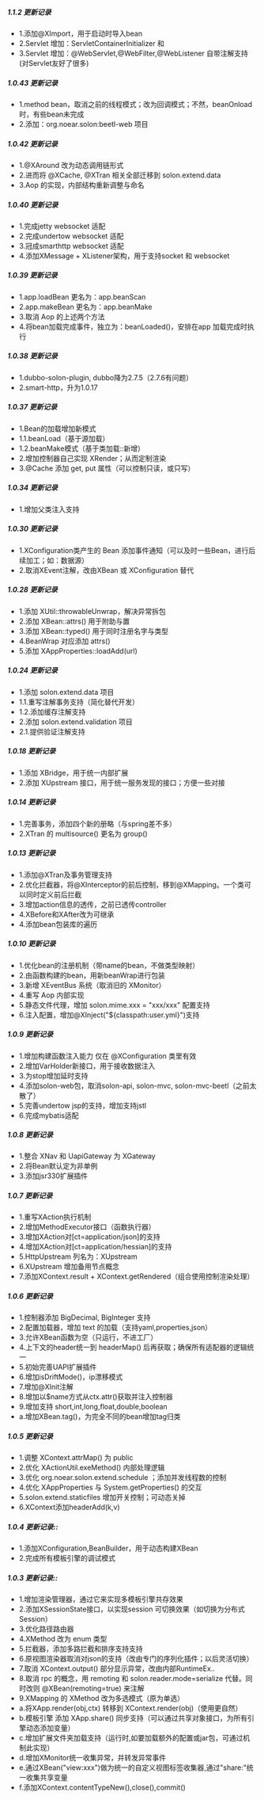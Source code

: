 
##### 1.1.2 更新记录
* 1.添加@XImport，用于启动时导入bean
* 2.Servlet 增加：ServletContainerInitializer 和 
* 3.Servlet 增加：@WebServlet,@WebFilter,@WebListener 自带注解支持(对Servlet友好了很多)

##### 1.0.43 更新记录
* 1.method bean，取消之前的线程模式；改为回调模式；不然，beanOnload时，有些bean未完成
* 2.添加：org.noear.solon:beetl-web 项目

##### 1.0.42 更新记录
* 1.@XAround 改为动态调用链形式
* 2.进而将 @XCache, @XTran 相关全部迁移到 solon.extend.data
* 3.Aop 的实现，内部结构重新调整与命名

##### 1.0.40 更新记录
* 1.完成jetty websocket 适配
* 2.完成undertow websocket 适配
* 3.冠成smarthttp websocket 适配
* 4.添加XMessage + XListener架构，用于支持socket 和 websocket

##### 1.0.39 更新记录
* 1.app.loadBean 更名为：app.beanScan
* 2.app.makeBean 更名为：app.beanMake
* 3.取消 Aop 的上述两个方法
* 4.将bean加载完成事件，独立为：beanLoaded()，安排在app 加载完成时执行


##### 1.0.38 更新记录
* 1.dubbo-solon-plugin, dubbo降为2.7.5（2.7.6有问题）
* 2.smart-http，升为1.0.17

##### 1.0.37 更新记录
* 1.Bean的加载增加新模式
* 1.1.beanLoad（基于源加载）
* 1.2.beanMake模式（基于类加载::新增）
* 2.增加控制器自己实现 XRender；从而定制渲染
* 3.@Cache 添加 get, put 属性（可以控制只读，或只写）

##### 1.0.34 更新记录
* 1.增加父类注入支持

##### 1.0.30 更新记录
* 1.XConfiguration类产生的 Bean 添加事件通知（可以及时一些Bean，进行后续加工；如：数据源）
* 2.取消XEvent注解，改由XBean 或 XConfiguration 替代 

##### 1.0.28 更新记录
* 1.添加 XUtil::throwableUnwrap，解决异常拆包
* 2.添加 XBean::attrs() 用于附助与置
* 3.添加 XBean::typed() 用于同时注册名字与类型
* 4.BeanWrap 对应添加 attrs()
* 5.添加 XAppProperties::loadAdd(url)

##### 1.0.24 更新记录
* 1.添加 solon.extend.data 项目
* 1.1.重写注解事务支持（简化替代开发）
* 1.2.添加缓存注解支持
* 2.添加 solon.extend.validation 项目
* 2.1.提供验证注解支持


##### 1.0.18 更新记录
* 1.添加 XBridge，用于统一内部扩展
* 2.添加 XUpstream 接口，用于统一服务发现的接口；方便一些对接

##### 1.0.14 更新记录
* 1.完善事务，添加四个新的册略（与spring差不多）
* 2.XTran 的 multisource() 更名为 group()

##### 1.0.13 更新记录
* 1.添加@XTran及事务管理支持
* 2.优化拦截器，将@XInterceptor的前后控制，移到@XMapping。一个类可以同时定义前后拦截
* 3.增加action信息的透传，之前已透传controller
* 4.XBefore和XAfter改为可继承
* 4.添加bean包装库的遍历

##### 1.0.10 更新记录
* 1.优化bean的注册机制（带name的bean，不做类型映射）
* 2.由函数构建的bean，用新beanWrap进行包装
* 3.新增 XEventBus 系统（取消旧的 XMonitor）
* 4.重写 Aop 内部实现
* 5.静态文件代理，增加 solon.mime.xxx = "xxx/xxx" 配置支持
* 6.注入配置，增加@XInject("${classpath:user.yml}")支持

##### 1.0.9 更新记录
* 1.增加构建函数注入能力 仅在 @XConfiguration 类里有效
* 2.增加VarHolder新接口，用于接收数据注入
* 3.为stop增加延时支持
* 4.添加solon-web包，取消solon-api, solon-mvc, solon-mvc-beetl（之前太散了）
* 5.完善undertow jsp的支持，增加支持jstl
* 6.完成mybatis适配

##### 1.0.8 更新记录
* 1.整合 XNav 和 UapiGateway 为 XGateway
* 2.将Bean默认定为非单例
* 3.添加jsr330扩展插件

##### 1.0.7 更新记录
* 1.重写XAction执行机制
* 2.增加MethodExecutor接口（函数执行器）
* 3.增加XAction对[ct=application/json]的支持
* 4.增加XAction对[ct=application/hessian]的支持
* 5.HttpUpstream 列名为：XUpstream
* 6.XUpstream 增加备用节点概念
* 7.添加XContext.result + XContext.getRendered（组合使用控制渲染处理）

##### 1.0.6 更新记录
* 1.控制器添加 BigDecimal, BigInteger 支持
* 2.配置加载器，增加 text 的加载（支持yaml,properties,json）
* 3.允许XBean函数为空（只运行，不进工厂）
* 4.上下文的header统一到 headerMap() 后再获取；确保所有适配器的逻辑统一
* 5.初始完善UAPI扩展插件
* 6.增加isDriftMode()，ip漂移模式
* 7.增加@XInit注解
* 8.增加以$name方式从ctx.attr()获取并注入控制器
* 9.增加支持 short,int,long,float,double,boolean
* a.增加XBean.tag()，为完全不同的bean增加tag归类

##### 1.0.5 更新记录
* 1.调整 XContext.attrMap() 为 public
* 2.优化 XActionUtil.exeMethod() 内部处理逻辑
* 3.优化 org.noear.solon.extend.schedule ；添加并发线程数的控制
* 4.优化 XAppProperties 与 System.getProperties() 的交互
* 5.solon.extend.staticfiles 增加开关控制；可动态关掉
* 6.XContext添加headerAdd(k,v)

##### 1.0.4 更新记录::
* 1.添加XConfiguration,BeanBuilder，用于动态构建XBean
* 2.完成所有模板引擎的调试模式

##### 1.0.3 更新记录::
* 1.增加渲染管理器，通过它来实现多模板引擎共存效果
* 2.添加XSessionState接口，以实现session 可切换效果（如切换为分布式Session）
* 3.优化路径路由器
* 4.XMethod 改为 enum 类型
* 5.拦截器，添加多路拦截和排序支持支持
* 6.原视图渲染器取消对json的支持（改由专门的序列化插件；以后灵活切换）
* 7.取消 XContext.output() 部分显示异常，改由内部RuntimeEx..
* 8.取消 rpc 的概念，用 remoting 和 solon.reader.mode=serialize 代替。同时改则 @XBean(remoting=true) 来注解
* 9.XMapping 的 XMethod 改为多选模式（原为单选）
* a.将XApp.render(obj,ctx) 转移到  XContext.render(obj)（使用更自然）
* b.模板引擎 添加 XApp.share() 同步支持（可以通过共享对象接口，为所有引擎动态添加变量）
* c.增加扩展文件夹加载支持（运行时,如要加载额外的配置或jar包，可通过机制此实现）
* d.增加XMonitor统一收集异常，并转发异常事件
* e.通过XBean("view:xxx")做为统一的自定义视图标签收集器,通过"share:"统一收集共享变量
* f.添加XContext.contentTypeNew(),close(),commit()

